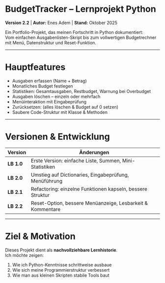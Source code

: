 # BudgetTracker – Lernprojekt Python

**Version 2.2** | **Autor:** Enes Adem | **Stand:** Oktober 2025

Ein Portfolio-Projekt, das meinen Fortschritt in Python dokumentiert:  
Vom einfachen Ausgabenlisten-Skript bis zum vollwertigen Budgetrechner mit Menü, Datenstruktur und Reset-Funktion.

---

# Hauptfeatures

- Ausgaben erfassen (Name + Betrag)  
- Monatliches Budget festlegen  
- Statistiken: Gesamtausgaben, Restbudget, Warnung bei Overbudget  
- Ausgaben löschen – einzeln oder mehrfach  
- Menüinteraktion mit Eingabeprüfung  
- Zurücksetzen: (alles löschen & Budget auf 0 setzen)  
- Saubere Code-Struktur mit Klasse & Methoden

---

# Versionen & Entwicklung

| Version | Änderungen |
|--------|----------------|
| **LB 1.0** | Erste Version: einfache Liste, Summen, Mini-Statistiken |
| **LB 2.0** | Umstieg auf Dictionaries, Eingabeprüfung, Menüführung |
| **LB 2.1** | Refactoring: einzelne Funktionen kapseln, bessere Struktur |
| **LB 2.2** | Reset-Option, bessere Menüanzeige, Lesbarkeit & Kommentare |

---

# Ziel & Motivation

Dieses Projekt dient als **nachvollziehbare Lernhistorie**.  
Ich möchte zeigen:  
1. Wie ich Python-Kenntnisse schrittweise ausbaue  
2. Wie sich meine Programmierstruktur verbessert  
3. Wie man aus kleinen Skripten stabile Tools baut
